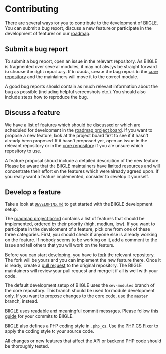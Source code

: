 # Contributing

There are several ways for you to contribute to the development of BIIGLE. You can submit a bug report, discuss a new feature or participate in the development of features on our [roadmap](https://github.com/orgs/biigle/projects/4).

## Submit a bug report

To submit a bug report, open an issue in the relevant repository. As BIIGLE is fragmented over several modules, it may not always be straight forward to choose the right repository. If in doubt, create the bug report in the [core repository](https://github.com/biigle/core/issues/new) and the maintainers will move it to the correct module.

A good bug reports should contain as much relevant information about the bug as possible (including helpful screenshots etc.). You should also include steps how to reproduce the bug.

## Discuss a feature

We have a list of features which should be discussed or which are scheduled for development in the [roadmap project board](https://github.com/orgs/biigle/projects/4). If you want to propose a new feature, look at the project board first to see if it hasn't already been proposed. If it hasn't proposed yet, open an issue in the relevant repository or in the [core repository](https://github.com/biigle/core/issues/new) if you are unsure which repository to use.

A feature proposal should include a detailed description of the new feature. Please be aware that the BIIGLE maintainers have limited resources and will concentrate their effort on the features which were already agreed upon. If you really want a feature implemented, consider to develop it yourself.

## Develop a feature

Take a look at [`DEVELOPING.md`](DEVELOPING.md) to get started with the BIIGLE development setup.

The [roadmap project board](https://github.com/orgs/biigle/projects/4) contains a list of features that should be implemented, ordered by their priority (high, medium, low). If you want to participate in the development of a feature, pick one from one of these three categories. First, you should check if anyone else is already working on the feature. If nobody seems to be working on it, add a comment to the issue and tell others that you will work on the feature.

Before you can start developing, you have to [fork](https://help.github.com/en/articles/fork-a-repo) the relevant repository. The fork will be yours and you can implement the new feature there. Once it is ready, create a [pull request](https://help.github.com/en/articles/about-pull-requests) to the original repository. The BIIGLE maintainers will review your pull request and merge it if all is well with your code.

The default development setup of BIIGLE uses the `dev-modules` branch of the core repository. This branch should be used for module development only. If you want to propose changes to the core code, use the `master` branch, instead.

BIIGLE uses readable and meaningful commit messages. Please follow [this guide](https://chris.beams.io/posts/git-commit/) for your commits to BIIGLE.

BIIGLE also defines a PHP coding style in [`.php_cs`](.php_cs). Use the [PHP CS Fixer](https://github.com/FriendsOfPHP/PHP-CS-Fixer) to apply the coding style to your source code.

All changes or new features that affect the API or backend PHP code should be thoroughly tested.
